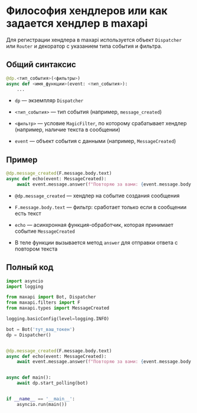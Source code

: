 # Философия хендлеров или как задается хендлер в maxapi

Для регистрации хендлера в maxapi используется объект `Dispatcher` или `Router` и декоратор с указанием типа события и фильтра.

## Общий синтаксис

```python
@dp.<тип_события>(<фильтры>)
async def <имя_функции>(event: <тип_события>):
    ...
```

* `dp` — экземпляр `Dispatcher`

* `<тип_события>` — тип события (например, `message_created`)

* `<фильтр>` — условие `MagicFilter`, по которому срабатывает хендлер (например, наличие текста в сообщении)

* `event` — объект события с данными (например, `MessageCreated`)

## Пример

```python
@dp.message_created(F.message.body.text)
async def echo(event: MessageCreated):
    await event.message.answer(f"Повторяю за вами: {event.message.body.text}")
```

* `@dp.message_created` — хендлер на событие создания сообщения

* `F.message.body.text` — фильтр: сработает только если в сообщении есть текст

* `echo` — асинхронная функция-обработчик, которая принимает событие `MessageCreated`

* В теле функции вызывается метод `answer` для отправки ответа с повтором текста


## Полный код

```python
import asyncio
import logging

from maxapi import Bot, Dispatcher
from maxapi.filters import F
from maxapi.types import MessageCreated

logging.basicConfig(level=logging.INFO)

bot = Bot('тут_ваш_токен')
dp = Dispatcher()


@dp.message_created(F.message.body.text)
async def echo(event: MessageCreated):
    await event.message.answer(f"Повторяю за вами: {event.message.body.text}")


async def main():
    await dp.start_polling(bot)


if __name__ == '__main__':
    asyncio.run(main())
```